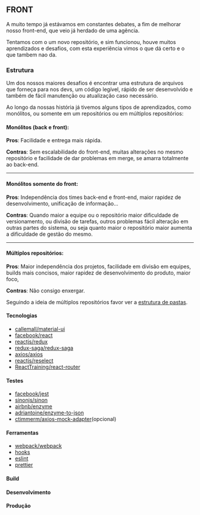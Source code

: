 ## FRONT
A muito tempo já estávamos em constantes debates, a fim de melhorar nosso front-end, que veio já herdado de uma agência.

Tentamos com o um novo repositório, e sim funcionou, houve muitos aprendizados e desafios, com esta experiência vimos o que dá certo e o que tambem nao da.

### Estrutura
Um dos nossos maiores desafios é encontrar uma estrutura de arquivos que forneça para nos devs, um código legível, rápido de ser desenvolvido e também de fácil manutenção ou atualização caso necessário.

Ao longo da nossas história já tivemos alguns tipos de aprendizados, como monólitos, ou somente em um repositórios ou em múltiplos repositórios:

#### Monólitos (back e front):
**Pros**: Facilidade e entrega mais rápida.

**Contras**: Sem escalabilidade do front-end, muitas alterações no mesmo repositório e facilidade de dar problemas em merge, se amarra totalmente ao back-end.
***
#### Monólitos somente do front:
**Pros**: Independência dos times back-end e front-end, maior rapidez de desenvolvimento, unificação de informação...

**Contras**: Quando maior a equipe ou o repositório maior dificuldade de versionamento, ou divisão de tarefas, outros problemas fácil alteração em outras partes do sistema, ou seja quanto maior o repositório maior aumenta a dificuldade de gestão do mesmo.
***
#### Múltiplos repositórios:
**Pros**: Maior independência dos projetos, facilidade em divisão em equipes, builds mais concisos, maior rapidez de desenvolvimento do produto, maior foco,

**Contras**: Não consigo enxergar.

Seguindo a ideia de múltiplos repositórios favor ver a [estrutura de pastas](https://github.com/WilliamBewzenko/Front/tree/master/structure).

#### Tecnologias
* [callemall/material-ui](https://github.com/callemall/material-ui/tree/v1-beta)
* [facebook/react](https://github.com/facebook/react)
* [reactjs/redux](https://github.com/reactjs/redux)
* [redux-saga/redux-saga](https://github.com/redux-saga/redux-saga)
* [axios/axios](https://github.com/axios/axios)
* [reactjs/reselect](https://github.com/reactjs/reselect)
* [ReactTraining/react-router](https://github.com/ReactTraining/react-router)

#### Testes
* [facebook/jest](https://github.com/facebook/jest)
* [sinonjs/sinon](https://github.com/sinonjs/sinon)
* [airbnb/enzyme](https://github.com/airbnb/enzyme)
* [adriantoine/enzyme-to-json](https://github.com/adriantoine/enzyme-to-json)
* [ctimmerm/axios-mock-adapter](https://github.com/ctimmerm/axios-mock-adapter)(opcional)

#### Ferramentas
* [webpack/webpack](https://github.com/webpack/webpack)
* [hooks](https://developer.github.com/v3/repos/hooks/)
* [eslint](https://www.npmjs.com/package/eslint-config-airbnb)
* [prettier](https://github.com/prettier/prettier)

#### Build

#### Desenvolvimento

#### Produção



